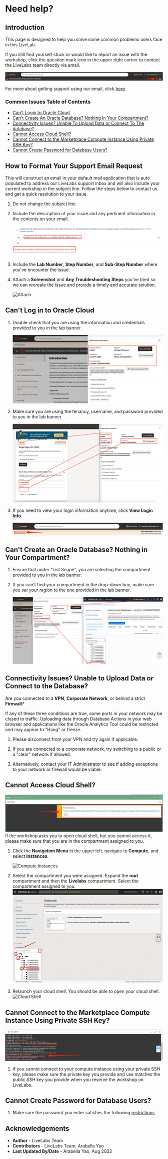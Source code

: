 # Need help?

## Introduction
This page is designed to help you solve some common problems users face in this LiveLab.

If you still find yourself stuck or would like to report an issue with the workshop, click the question mark icon in the upper right corner to contact the LiveLabs team directly via email.

![Help button](images/help-button2.png)

For more about getting support using our email, click [here](#HowtoFormatYourSupportEmailRequest).

### Common Issues Table of Contents
  - [Can't Login to Oracle Cloud](#CantLogintoOracleCloud)
  - [Can't Create An Oracle Database? Nothing In Your Compartment?](#CantCreateanOracleDatabase?NothinginYourCompartment?)
  - [Connectivity Issues? Unable To Upload Data or Connect To The database?](#ConnectivityIssues?UnabletoUploadDataorConnecttotheDatabase?)
  - [Cannot Access Cloud Shell?](#CannotAccessCloudShell?)
  - [Cannot Connect to the Marketplace Compute Instance Using Private SSH Key?](#CannotConnecttotheMarketplaceComputeInstanceUsingPrivateSSHKey?)
  - [Cannot Create Password for Database Users?](#CannotCreatePasswordforDatabaseUsers?)

## How to Format Your Support Email Request
This will construct an email in your default mail application that is auto populated to address our LiveLabs support inbox and will also include your current workshop in the subject line. Follow the steps below to contact us and get a quick resolution to your issue.

1. Do not change the subject line.
2. Include the description of your issue and any pertinent information in the contents on your email.

    ![Email](images/e-mail.png)

3. Include the **Lab Number**, **Step Number**, and **Sub-Step Number** where you've encounter the issue.
4. Attach a **Screenshot** and **Any Troubleshooting Steps** you've tried so we can recreate the issue and provide a timely and accurate solution.

    ![Attach](images/problem-picture2.png)

## Can't Log in to Oracle Cloud
1. Double check that you are using the information and credentials provided to you in the lab banner.

    ![Lab banner](images/banner-info-highlight.png)

2. Make sure you are using the tenancy, username, and password provided to you in the lab banner.

    ![Login information](images/login-demo1.png)

3. If you need to view your login information anytime, click **View Login Info**.

    ![View Login Info](images/view-login-info.png)

## Can't Create an Oracle Database? Nothing in Your Compartment?
1. Ensure that under "List Scope", you are selecting the compartment provided to you in the lab banner.

2. If you can't find your compartment in the drop-down box, make sure you *set your region* to the one provided in the lab banner.

    ![Set region](images/compartment-select.png)

## Connectivity Issues? Unable to Upload Data or Connect to the Database?
Are you connected to a **VPN**, **Corporate Network**, or behind a strict **Firewall**?

If any of these three conditions are true, some ports in your network may be closed to traffic. Uploading data through Database Actions in your web browser and applications like the Oracle Analytics Tool could be restricted and may appear to "Hang" or freeze.

1. Please disconnect from your VPN and try again if applicable.

2. If you are connected to a corporate network, try switching to a public or a "clear" network if allowed.

3. Alternatively, contact your IT Administrator to see if adding exceptions to your network or firewall would be viable.


## Cannot Access Cloud Shell?

   ![Policy Missing Error](images/policy-missing.png " ")
If the workshop asks you to open cloud shell, but you cannot access it, please make sure that you are in the compartment assigned to you.

1. Click the **Navigation Menu** in the upper left, navigate to **Compute**, and select **Instances**.

   ![Compute Instances](https://oracle-livelabs.github.io/common/images/console/compute-instances.png " ")

2. Select the compartment you were assigned. Expand the **root** compartment and then the **Livelabs** compartment. Select the compartment assigned to you.
   ![Select Compartment](images/select-compartment.png " ")

3. Relaunch your cloud shell. You should be able to open your cloud shell.
   ![Cloud Shell](https://oracle-livelabs.github.io/common/images/console/cloud-shell.png " ")


## Cannot Connect to the Marketplace Compute Instance Using Private SSH Key?

   ![Policy Missing Error](images/private-ssh-key-denied.png " ")
1. If you cannot connect to your compute instance using your private SSH key, please make sure the private key you provide and use matches the public SSH key you provide when you reserve the workshop on LiveLabs.


## Cannot Create Password for Database Users?

1. Make sure the password you enter satisfies the following [restrictions](https://docs.oracle.com/en/cloud/saas/marketing/responsys-user/Account_PasswordRestrictions.htm).

## Acknowledgements
* **Author** - LiveLabs Team
* **Contributors** - LiveLabs Team, Arabella Yao
* **Last Updated By/Date** - Arabella Yao, Aug 2022
